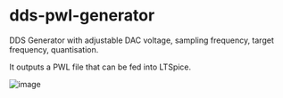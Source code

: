 # dds-pwl-generator

DDS Generator with adjustable DAC voltage, sampling frequency, target frequency, quantisation.

It outputs a PWL file that can be fed into LTSpice.

![image](https://user-images.githubusercontent.com/3079832/147451063-882fa04c-ad78-4875-9f15-569f59d4679f.png)

